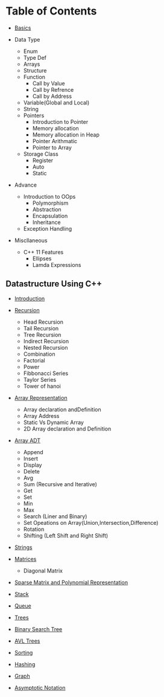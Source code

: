 # Table of Contents


* [Basics](#Basics)
* Data Type
  * Enum
  * Type Def
  * Arrays
  * Structure
  * Function
    * Call by Value
    * Call by Refrence
    * Call by Address
  * Variable(Global and Local)
  * String
  * Pointers
    * Introduction to Pointer
    * Memory allocation
    * Memory allocation in Heap
    * Pointer Arithmatic
    * Pointer to Array
  * Storage Class
    * Register
    * Auto
    * Static

* Advance
  * Introduction to OOps
    * Polymorphism
    * Abstraction
    * Encapsulation
    * Inheritance
  * Exception Handling
* Miscllaneous
  * C++ 11 Features
    * Ellipses
    * Lamda Expressions

## Datastructure Using C++

* [Introduction](#datastructure)
* [Recursion](#Recursion)
  * Head Recursion
  * Tail Recursion
  * Tree Recursion
  * Indirect Recursion
  * Nested Recursion
  * Combination
  * Factorial
  * Power
  * Fibbonacci Series
  * Taylor Series
  * Tower of hanoi
* [Array Representation](#Array_representation)
  * Array declaration andDefinition
  * Array Address
  * Static Vs Dynamic Array
  * 2D Array declaration and Definition
* [Array ADT](#Array_ADT)
  * Append
  * Insert
  * Display
  * Delete
  * Avg
  * Sum (Recursive and Iterative)
  * Get
  * Set
  * Min
  * Max
  * Search (Liner and Binary)
  * Set Opeations on Array(Union,Intersection,Difference)
  * Rotation
  * Shifting (Left Shift and Right Shift)

* [Strings](#Strings)
* [Matrices](#Matrices)
  * Diagonal Matrix

* [Sparse Matrix and Polynomial Representation](#sparse_matrix_and_polynomial_representation)
* [Stack](#stack)
* [Queue](#Queue)
* [Trees](#Trees)
* [Binary Search Tree]($Binary_Search_Tree)
* [AVL Trees]($AVL_Trees)
* [Sorting]($sorting)
* [Hashing]($Hashing)
* [Graph]($Graph)
* [Asymptotic Notation]($Asymptotic_notation)
